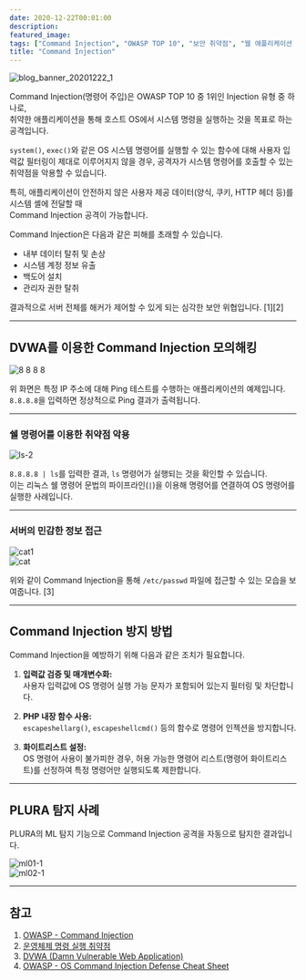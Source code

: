 ```yaml
---
date: 2020-12-22T00:01:00
description: 
featured_image: 
tags: ["Command Injection", "OWASP TOP 10", "보안 취약점", "웹 애플리케이션 보안", "해킹 방어"]
title: "Command Injection"
---
```


![blog_banner_20201222_1](https://github.com/user-attachments/assets/ec774277-6fd2-40db-96c2-4f8810e61c2d)

Command Injection(명령어 주입)은 OWASP TOP 10 중 1위인 Injection 유형 중 하나로,  
취약한 애플리케이션을 통해 호스트 OS에서 시스템 명령을 실행하는 것을 목표로 하는 공격입니다.  

`system()`, `exec()`와 같은 OS 시스템 명령어를 실행할 수 있는 함수에 대해 사용자 입력값 필터링이 제대로 이루어지지 않을 경우, 공격자가 시스템 명령어를 호출할 수 있는 취약점을 악용할 수 있습니다.  

특히, 애플리케이션이 안전하지 않은 사용자 제공 데이터(양식, 쿠키, HTTP 헤더 등)를 시스템 셸에 전달할 때  
Command Injection 공격이 가능합니다.  

Command Injection은 다음과 같은 피해를 초래할 수 있습니다.

- 내부 데이터 탈취 및 손상  
- 시스템 계정 정보 유출  
- 백도어 설치  
- 관리자 권한 탈취  

결과적으로 서버 전체를 해커가 제어할 수 있게 되는 심각한 보안 위협입니다. [1][2]  

---

## DVWA를 이용한 Command Injection 모의해킹

![8 8 8 8](https://github.com/user-attachments/assets/8806bbac-2d42-434d-b50b-df3b72c454dc)

위 화면은 특정 IP 주소에 대해 Ping 테스트를 수행하는 애플리케이션의 예제입니다.  
`8.8.8.8`을 입력하면 정상적으로 Ping 결과가 출력됩니다.

---

### 쉘 명령어를 이용한 취약점 악용

![ls-2](https://github.com/user-attachments/assets/89b4ce81-1ff7-49e1-907f-5c2a327ad807)

`8.8.8.8 | ls`를 입력한 결과, `ls` 명령어가 실행되는 것을 확인할 수 있습니다.  
이는 리눅스 쉘 명령어 문법의 파이프라인(`|`)을 이용해 명령어를 연결하여 OS 명령어를 실행한 사례입니다.

---

### 서버의 민감한 정보 접근

![cat1](https://github.com/user-attachments/assets/b00dd673-bb7f-462c-aa74-7552a1f1576f)  
![cat](https://github.com/user-attachments/assets/b02420da-722e-40e4-8ef5-58e9e68a100c)

위와 같이 Command Injection을 통해 `/etc/passwd` 파일에 접근할 수 있는 모습을 보여줍니다. [3]  

---

## Command Injection 방지 방법

Command Injection을 예방하기 위해 다음과 같은 조치가 필요합니다.

1. **입력값 검증 및 매개변수화:**  
   사용자 입력값에 OS 명령어 실행 가능 문자가 포함되어 있는지 필터링 및 차단합니다.  

2. **PHP 내장 함수 사용:**  
   `escapeshellarg()`, `escapeshellcmd()` 등의 함수로 명령어 인젝션을 방지합니다.  

3. **화이트리스트 설정:**  
   OS 명령어 사용이 불가피한 경우, 허용 가능한 명령어 리스트(명령어 화이트리스트)를 선정하여 특정 명령어만 실행되도록 제한합니다.  

---

## PLURA 탐지 사례

PLURA의 ML 탐지 기능으로 Command Injection 공격을 자동으로 탐지한 결과입니다.

![ml01-1](https://github.com/user-attachments/assets/7ff23713-a89b-485c-bc5c-0a2382a0b9c9)  
![ml02-1](https://github.com/user-attachments/assets/4e6fe363-2377-411f-bf9e-e69881824cbd)  

---

## 참고

1. [OWASP - Command Injection](https://bit.ly/2WlCD7z)  
2. [운영체제 명령 실행 취약점](https://bit.ly/3qXCvJE)  
3. [DVWA (Damn Vulnerable Web Application)](https://bit.ly/2IQQgIO)  
4. [OWASP - OS Command Injection Defense Cheat Sheet](https://bit.ly/2Kr73CW)  
